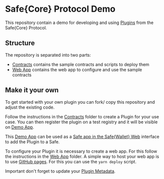 # Safe{Core} Protocol Demo

This repository contain a demo for developing and using [Plugins](https://github.com/safe-global/safe-core-protocol-specs/tree/main/modules#plugins) from the Safe{Core} Protocol.

## Structure

The repository is separated into two parts:

- [Contracts](./contracts/) contains the sample contracts and scripts to deploy them
- [Web App](./web/) contains the web app to configure and use the sample contracts

## Make it your own

To get started with your own plugin you can fork/ copy this repository and adjust the existing code.

Follow the instructions in the [Contracts](./contracts/) folder to create a Plugin for your use case. You can then register the plugin on a test registry and it will be visible on [Demo App](https://5afe.github.io/safe-core-protocol-demo).

This [Demo App](https://5afe.github.io/safe-core-protocol-demo) can be used as a [Safe app in the Safe{Wallet} Web](https://app.safe.global/share/safe-app?appUrl=https%3A%2F%2F5afe.github.io%2Fsafe-core-protocol-demo&chain=gor) interface to add the Plugin to a Safe.

To configure your Plugin it is necessary to create a web app. For this follow the instructions in the [Web App](./web/) folder. A simple way to host your web app is to use [GitHub pages](https://pages.github.com/). For this you can use the `yarn deploy` script.

Important don't forget to update your [Plugin Metadata](./contracts/README.md#plugin-metadata).
